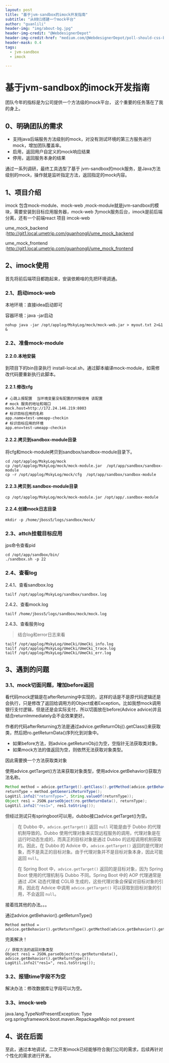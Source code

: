 ```yaml
---
layout: post
title: "基于jvm-sandbox的imock开发指南"
subtitle: "从0到1搭建一个mock平台"
author: "guanlili"
header-img: "img/about-bg.jpg"
header-img-credit: "@WebdesignerDepot"
header-img-credit-href: "medium.com/@WebdesignerDepot/poll-should-css-become-more-like-a-programming-language-c74eb26a4270"
header-mask: 0.4
tags:
  - jvm-sandbox
  - imock

---
```


# 基于jvm-sandbox的imock开发指南

团队今年的指标是为公司提供一个方法级的mock平台， 这个重要的任务落在了我的身上。

## 0、明确团队的需求

- 支持java后端服务方法级别的mock，对没有测试环境的第三方服务进行mock，增加团队覆盖率。
- 启用，返回用户自定义的mock响应结果
- 停用，返回服务本身的结果

通过一系列调研，最终工具选型了基于 jvm-sandbox的mock服务，是Java方法级别的mock，操作就是监听指定方法，返回指定的mock内容。

## 1、项目介绍

imock 包含mock-module、mock-web ,mock-module就是jvm-sandbox的模块，需要安装到目标应用服务器，mock-web 为mock服务后台，imock是前后端分离，还有一个前端react 项目 imcok-web

ume_mock_backend :http://git1.local.umetrip.com/guanhongli/ume_mock_backend

ume_mock_frontend :http://git1.local.umetrip.com/guanhongli/ume_mock_frontend

## 2、imock使用

首先将前后端项目都跑起来，安装依赖啥的先把环境调通。

### 2.1、启动imock-web

本地环境：直接idea启动即可

容器环境：java -jar启动

```
nohup java -jar /opt/applog/MskyLog/mock/mock-web.jar > myout.txt 2>&1 &
```

### 2.2、准备mock-module

#### 2.2.0.本地安装

到项目下的bin目录执行  install-local.sh，通过脚本编译mock-module，如需修改代码要重新执行此脚本。

#### 2.2.1.修改cfg 

```
# 心跳上报配置  当环境变量没有配置的时候使用 该配置
# mock 服务的地址和端口
mock.host=http://172.24.146.219:8003
# 标识目标应用的名称
app.name=test-umeapp-checkin
# 标识目标应用的环境
app.env=test-umeapp-checkin
```

#### 2.2.2.拷贝到sandbox-module目录

将cfg和mock-module拷贝到sandbox/sandbox-module目录下。

```
cd /opt/applog/MskyLog/mock
cp /opt/applog/MskyLog/mock/mock-module.jar  /opt/app/sandbox/sandbox-module
cp -r /opt/applog/MskyLog/mock/cfg  /opt/app/sandbox/sandbox-module
```

#### 2.2.3.拷贝到.sandbox-module目录

```
cp /opt/applog/MskyLog/mock/mock-module.jar /opt/app/.sandbox-module
```

#### 2.2.4.创建mock日志目录

```
mkdir -p /home/jboss5/logs/sandbox/mock/
```

### 2.3、attch挂载目标应用

jps命令查看pid

```
cd /opt/app/sandbox/bin/
./sandbox.sh -p 22
```

### 2.4、查看log

2.4.1、查看sandbox.log

```
tailf /opt/applog/MskyLog/sandbox/sandbox.log
```

2.4.2、查看mock.log

```
tailf /home/jboss5/logs/sandbox/mock/mock.log
```

2.4.3、查看服务log

> 结合log和error日志来看

```
tailf /opt/applog/MskyLog/UmeCki/UmeCki_info.log
tailf /opt/applog/MskyLog/UmeCki/UmeCki_trace.log
tailf /opt/applog/MskyLog/UmeCki/UmeCki_err.log
```

## 3、遇到的问题

### 3.1、mock切面问题，增加before返回

看代码mock逻辑是在afterReturning中实现的，这样的话是不是原代码逻辑还是会执行，只是修改了返回给调用方的Object或者Exception。比如我想mock调用银行支付逻辑，但是还是会实际支付，所以切面放在before(Advice advice)并且结合returnImmediately会不会效果更好。

作者的代码afterReturning方法是通过advice.getReturnObj().getClass()来获取类，然后把ro.getReturnData()序列化到对象中。

- 如果before方法，则advice.getReturnObj()为空，空指针无法获取类对象。
- 如果mock方法的值返回为空，则依然无法获取对象类型。

因此需要换一个方法获取类对象

使用advice.getTarget()方法来获取对象类型，使用advice.getBehavior()获取方法名称。

```java
Method method = advice.getTarget().getClass().getMethod(advice.getBehavior().getName());
returnType = method.getGenericReturnType();
LogUtil.info2("returnType=", String.valueOf(returnType));
Object res1 = JSON.parseObject(ro.getReturnData(), returnType);
LogUtil.info2("res1=", res1.toString());
```

但经过测试只有springboot可以用，dubbo接口advice.getTarget()为空。

> 在 Dubbo 中，`advice.getTarget()` 返回 `null` 可能是由于 Dubbo 的代理机制导致的。Dubbo 使用代理对象来实现远程服务的调用，代理对象是在运行时动态生成的，而真正的目标对象是通过 Dubbo 的远程调用机制获取的。因此，在 Dubbo 的 Advice 中，`advice.getTarget()` 返回的是代理对象，而不是真正的目标对象。由于代理对象并不是目标对象本身，因此可能返回 `null`。
>
> 在 Spring Boot 中，`advice.getTarget()` 返回的是目标对象，因为 Spring Boot 使用的代理机制与 Dubbo 不同。Spring Boot 中的 AOP 代理通常是通过 JDK 动态代理或 CGLIB 生成的，这些代理对象会保留对目标对象的引用，因此在 Advice 中调用 `advice.getTarget()` 可以获取到目标对象的引用，不会返回 `null`。

接着找其他的办法。。。

通过advice.getBehavior().getReturnType()

```
Method method = advice.getBehavior().getReturnType().getMethod(advice.getBehavior().getName());
```

完美解决！

```
// 获取方法的返回对象类型
Object res1 = JSON.parseObject(ro.getReturnData(), advice.getBehavior().getReturnType());
LogUtil.info2("res1=", res1.toString());
```

### 3.2、报错time字段不为空

解决办法：修改数据库让字段可以为空。

### 3.3、imock-web

java.lang.TypeNotPresentException: Type org.springframework.boot.maven.RepackageMojo not present

## 4、说在后面

至此，通过本地调试，二次开发imock已经能够符合我们公司的需求，后续再针对个性化的需求进行开发。

